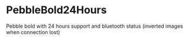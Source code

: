 # PebbleBold24Hours
Pebble bold with 24 hours support and bluetooth status (inverted images when connection lost)
